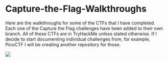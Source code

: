 # Capture-the-Flag-Walkthroughs
Here are the walkthroughs for some of the CTFs that I have completed.
Each one of the Capture the Flag challenges have been added to their own branch.
All of these CTFs are in TryHackMe unless stated otherwise. If I decide to start documenting individual challenges from, for example, PicoCTF I will be creating another repository for those.

![](AgentSudoCTF)
